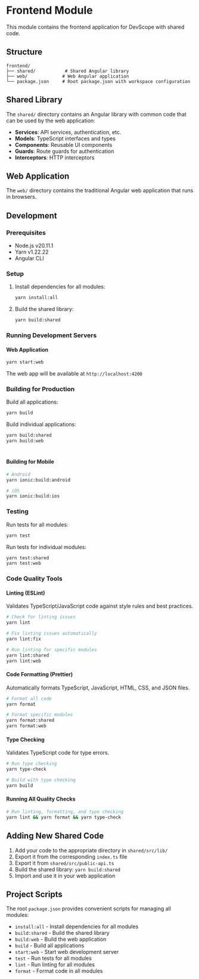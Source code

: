 # Frontend Module

This module contains the frontend application for DevScope with shared code.

## Structure

```
frontend/
├── shared/           # Shared Angular library
├── web/             # Web Angular application
└── package.json     # Root package.json with workspace configuration
```

## Shared Library

The `shared/` directory contains an Angular library with common code that can be used by the web application:

- **Services**: API services, authentication, etc.
- **Models**: TypeScript interfaces and types
- **Components**: Reusable UI components
- **Guards**: Route guards for authentication
- **Interceptors**: HTTP interceptors

## Web Application

The `web/` directory contains the traditional Angular web application that runs in browsers.


## Development

### Prerequisites

- Node.js v20.11.1
- Yarn v1.22.22
- Angular CLI

### Setup

1. Install dependencies for all modules:

    ```bash
    yarn install:all
    ```

2. Build the shared library:
    ```bash
    yarn build:shared
    ```

### Running Development Servers

#### Web Application

```bash
yarn start:web
```

The web app will be available at `http://localhost:4200`


### Building for Production

Build all applications:

```bash
yarn build
```

Build individual applications:

```bash
yarn build:shared
yarn build:web
```

#
#### Building for Mobile

```bash
# Android
yarn ionic:build:android

# iOS
yarn ionic:build:ios
```

### Testing

Run tests for all modules:

```bash
yarn test
```

Run tests for individual modules:

```bash
yarn test:shared
yarn test:web
```

### Code Quality Tools

#### Linting (ESLint)

Validates TypeScript/JavaScript code against style rules and best practices.

```bash
# Check for linting issues
yarn lint

# Fix linting issues automatically
yarn lint:fix

# Run linting for specific modules
yarn lint:shared
yarn lint:web
```

#### Code Formatting (Prettier)

Automatically formats TypeScript, JavaScript, HTML, CSS, and JSON files.

```bash
# Format all code
yarn format

# Format specific modules
yarn format:shared
yarn format:web
```

#### Type Checking

Validates TypeScript code for type errors.

```bash
# Run type checking
yarn type-check

# Build with type checking
yarn build
```

#### Running All Quality Checks

```bash
# Run linting, formatting, and type checking
yarn lint && yarn format && yarn type-check
```

## Adding New Shared Code

1. Add your code to the appropriate directory in `shared/src/lib/`
2. Export it from the corresponding `index.ts` file
3. Export it from `shared/src/public-api.ts`
4. Build the shared library: `yarn build:shared`
5. Import and use it in your web application

## Project Scripts

The root `package.json` provides convenient scripts for managing all modules:

- `install:all` - Install dependencies for all modules
- `build:shared` - Build the shared library
- `build:web` - Build the web application
- `build` - Build all applications
- `start:web` - Start web development server
- `test` - Run tests for all modules
- `lint` - Run linting for all modules
- `format` - Format code in all modules
